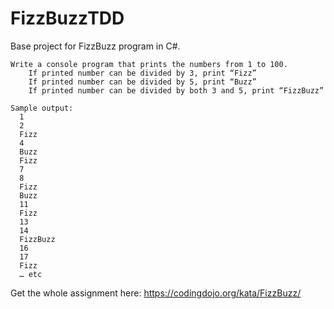 # FizzBuzzTDD
Base project for FizzBuzz program in C#.

```
Write a console program that prints the numbers from 1 to 100.
	If printed number can be divided by 3, print “Fizz”
	If printed number can be divided by 5, print “Buzz”
	If printed number can be divided by both 3 and 5, print “FizzBuzz”

Sample output:
  1
  2
  Fizz
  4
  Buzz
  Fizz
  7
  8
  Fizz
  Buzz
  11
  Fizz
  13
  14
  FizzBuzz
  16
  17
  Fizz
  … etc
```


Get the whole assignment here: https://codingdojo.org/kata/FizzBuzz/
